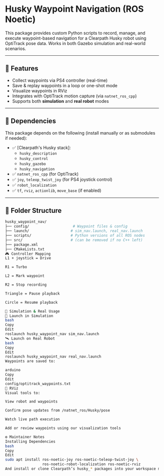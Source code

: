 
# Husky Waypoint Navigation (ROS Noetic)

This package provides custom Python scripts to record, manage, and execute waypoint-based navigation for a Clearpath Husky robot using OptiTrack pose data. Works in both Gazebo simulation and real-world scenarios.

---

## 🚀 Features

- Collect waypoints via PS4 controller (real-time)
- Save & replay waypoints in a loop or one-shot mode
- Visualize waypoints in RViz
- Integrates with OptiTrack motion capture (via `natnet_ros_cpp`)
- Supports both **simulation** and **real robot** modes

---

## 🧱 Dependencies

This package depends on the following (install manually or as submodules if needed):

- ✅ [Clearpath's Husky stack]:
  - `husky_description`
  - `husky_control`
  - `husky_gazebo`
  - `husky_navigation`
- ✅ `natnet_ros_cpp` (for OptiTrack)
- ✅ `joy`, `teleop_twist_joy` (for PS4 joystick control)
- ✅ `robot_localization`
- ✅ `tf`, `rviz`, `actionlib`, `move_base` (if enabled)

---

## 📂 Folder Structure

```bash
husky_waypoint_nav/
├── config/                    # Waypoint files & config
├── launch/                   # sim_nav.launch, real_nav.launch
├── scripts/                  # Python versions of all ROS nodes
├── src/                      # (can be removed if no C++ left)
├── package.xml
├── CMakeLists.txt
🎮 Controller Mapping
L1 + joystick = Drive

R1 = Turbo

L2 = Mark waypoint

R2 = Stop recording

Triangle = Pause playback

Circle = Resume playback

🧪 Simulation & Real Usage
🔧 Launch in Simulation
bash
Copy
Edit
roslaunch husky_waypoint_nav sim_nav.launch
🛰️ Launch on Real Robot
bash
Copy
Edit
roslaunch husky_waypoint_nav real_nav.launch
Waypoints are saved to:

arduino
Copy
Edit
config/optitrack_waypoints.txt
👀 RViz
Visual tools to:

View robot and waypoints

Confirm pose updates from /natnet_ros/Husky/pose

Watch live path execution

Add or review waypoints using our visualization tools

⚙️ Maintainer Notes
Installing Dependencies
bash
Copy
Edit
sudo apt install ros-noetic-joy ros-noetic-teleop-twist-joy \
                 ros-noetic-robot-localization ros-noetic-rviz
And install or clone Clearpath’s husky_* packages into your workspace manually
